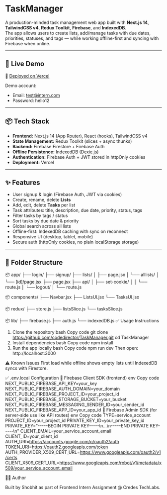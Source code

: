 # TaskManager

A production-minded task management web app built with **Next.js 14**, **TailwindCSS v4**, **Redux Toolkit**, **Firebase**, and **IndexedDB**.  
The app allows users to create lists, add/manage tasks with due dates, priorities, statuses, and tags — while working offline-first and syncing with Firebase when online.

---

## 🚀 Live Demo
🔗 [Deployed on Vercel](https://taskmanagerr1.vercel.app/)

Demo account:  
- Email: test@intern.com
- Password: hello12
---

## 📦 Tech Stack
- **Frontend:** Next.js 14 (App Router), React (hooks), TailwindCSS v4  
- **State Management:** Redux Toolkit (slices + async thunks)  
- **Backend:** Firebase Firestore + Firebase Auth  
- **Offline Persistence:** IndexedDB (Dexie.js)  
- **Authentication:** Firebase Auth + JWT stored in httpOnly cookies  
- **Deployment:** Vercel  

---

## ✨ Features
- User signup & login (Firebase Auth, JWT via cookies)  
- Create, rename, delete **Lists**  
- Add, edit, delete **Tasks** per list  
- Task attributes: title, description, due date, priority, status, tags  
- Filter tasks by tags / status  
- Sort tasks by due date & priority  
- Global search across all lists  
- Offline-first: IndexedDB caching with sync on reconnect  
- Responsive UI (desktop, tablet, mobile)  
- Secure auth (httpOnly cookies, no plain localStorage storage)  

---

## 📂 Folder Structure
📦 app/
├── login/
├── signup/
├── lists/
│   ├── page.jsx
│   └── alllists/
│       └── [id]/page.jsx
├── page.jsx
├── api/
│   ├── set-cookie/
│   │   └── route.js
│   └── logout/
│       └── route.js

📦 components/
├── Navbar.jsx
├── ListsUI.jsx
└── TasksUI.jsx

📦 redux/
├── store.js
├── listsSlice.js
└── tasksSlice.js

📦 lib/
├── firebase.js
├── auth.js
└── indexedDB.js
✅ Usage Instructions
1. Clone the repository
bash
Copy code
git clone https://github.com/codedirector/TaskManager.git
cd TaskManager
2. Install dependencies
bash
Copy code
npm install
3. Run the app locally
bash
Copy code
npm run dev
Then open: http://localhost:3000

⚠️ Known Issues
First load while offline shows empty lists until IndexedDB syncs with Firestore.

✅ .env.local Configuration
🔐 Firebase Client SDK (frontend)
env
Copy code
NEXT_PUBLIC_FIREBASE_API_KEY=your_key
NEXT_PUBLIC_FIREBASE_AUTH_DOMAIN=your_domain
NEXT_PUBLIC_FIREBASE_PROJECT_ID=your_project_id
NEXT_PUBLIC_FIREBASE_STORAGE_BUCKET=your_bucket
NEXT_PUBLIC_FIREBASE_MESSAGING_SENDER_ID=your_sender_id
NEXT_PUBLIC_FIREBASE_APP_ID=your_app_id
🔐 Firebase Admin SDK (for server-side use like API routes)
env
Copy code
TYPE=service_account
PROJECT_ID=your_project_id
PRIVATE_KEY_ID=your_private_key_id
PRIVATE_KEY="-----BEGIN PRIVATE KEY-----\n...\n-----END PRIVATE KEY-----\n"
CLIENT_EMAIL=your_service_account_email
CLIENT_ID=your_client_id
AUTH_URI=https://accounts.google.com/o/oauth2/auth
TOKEN_URI=https://oauth2.googleapis.com/token
AUTH_PROVIDER_X509_CERT_URL=https://www.googleapis.com/oauth2/v1/certs
CLIENT_X509_CERT_URL=https://www.googleapis.com/robot/v1/metadata/x509/your_service_account_email


👨‍💻 Author

Built by Shobhit as part of Frontend Intern Assignment @ Credes TechLabs.
